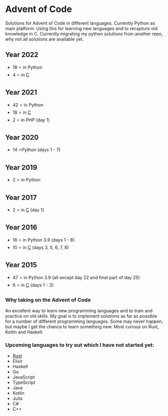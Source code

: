 # Advent of Code

Solutions for Advent of Code in different languages. Currently Python as main platform. Using this for learning new languages and to recapture old knowledge in C.
Currently migrating my python solutions from another repo, why not all solutions are available yet.

## Year 2022
+ 18 &#11088; in Python
+ 4 &#11088; in [C](C/README.md)

## Year 2021
+ 42 &#11088; in Python
+ 18 &#11088; in [C](C/README.md)
+ 2 &#11088; in PHP (day 1)

## Year 2020
+ 14 &#11088;Python (days 1 - 7)

## Year 2019
+ 2 &#11088; in Python 

## Year 2017
+ 2 &#11088; in [C](C/README.md) (day 1)

## Year 2016
+ 16 &#11088; in Python 3.9 (days 1 - 8)
+ 10 &#11088; in [C](C/README.md) (days 3, 5, 6, 7, 8)

## Year 2015
+ 47 &#11088; in Python 3.9 (all except day 22 and final part of day 25)
+ 6 &#11088; in [C](C/README.md) (days 1 - 3)


### Why taking on the Advent of Code
An excellent way to learn new programming languages and to train and practice on old skills. My goal is to implement solutions as far as possible for a number of different programming languages. Some may never happen, but maybe I get the chance to learn something new. Most curious on Rust, Kotlin and Haskell. 


### Upcoming languages to try out which I have not started yet:
+ [Rust](https://www.rust-lang.org/)
+ Elixir
+ Haskell
+ Go
+ JavaScript
+ TypeScript
+ Java
+ Kotlin
+ Julia
+ C#
+ C++

